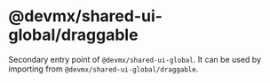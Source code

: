 # @devmx/shared-ui-global/draggable

Secondary entry point of `@devmx/shared-ui-global`. It can be used by importing from `@devmx/shared-ui-global/draggable`.
